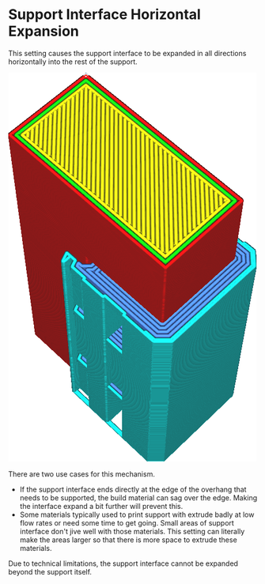 Support Interface Horizontal Expansion
====
This setting causes the support interface to be expanded in all directions horizontally into the rest of the support.

<!--screenshot {
"image_path": "support_interface_offset.png",
"models": [{"script": "f.scad"}],
"camera_position": [45, 45, 133],
"settings": {
    "support_enable": true,
    "support_interface_enable": true,
    "support_offset": 2,
    "support_interface_offset": 1
},
"colours": 64
}-->
![The support interface is expanded into the support](../images/support_interface_offset.png)

There are two use cases for this mechanism.
* If the support interface ends directly at the edge of the overhang that needs to be supported, the build material can sag over the edge. Making the interface expand a bit further will prevent this.
* Some materials typically used to print support with extrude badly at low flow rates or need some time to get going. Small areas of support interface don't jive well with those materials. This setting can literally make the areas larger so that there is more space to extrude these materials.

Due to technical limitations, the support interface cannot be expanded beyond the support itself.